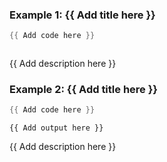 ### Example 1: {{ Add title here }}
```powershell
{{ Add code here }}
```

```output
```

{{ Add description here }}

### Example 2: {{ Add title here }}
```powershell
{{ Add code here }}
```

```output
{{ Add output here }}
```

{{ Add description here }}

